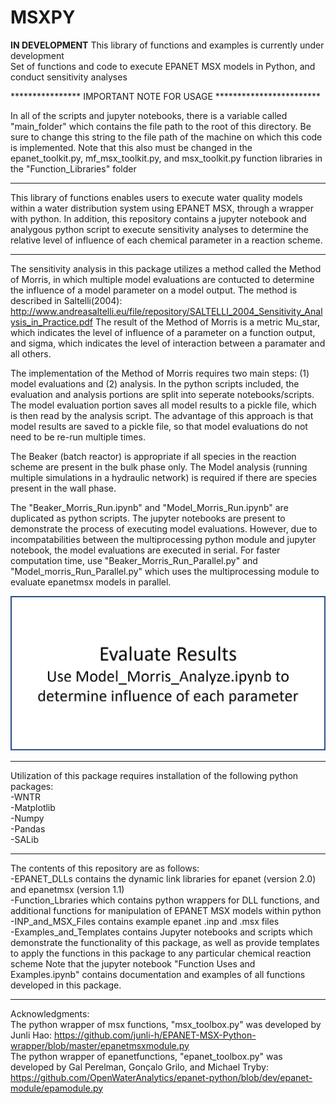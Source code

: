 # MSXPY
 **IN DEVELOPMENT** This library of functions and examples is currently under development </br>
 Set of functions and code to execute EPANET MSX models in Python, and conduct sensitivity analyses
 
 **************** IMPORTANT NOTE FOR USAGE ************************
 
 In all of the scripts and jupyter notebooks, there is a variable called "main_folder" which contains the file path to the root of this directory. Be sure to change this string to the file path of the machine on which this code is implemented. Note that this also must be changed in the epanet_toolkit.py, mf_msx_toolkit.py, and msx_toolkit.py function libraries in the "Function_Libraries" folder
 
 *******************************************************************
 
This library of functions enables users to execute water quality models within a water distribution system using EPANET MSX, through a wrapper with python. In addition, this repository contains a jupyter notebook and analygous python script to execute sensitivity analyses to determine the relative level of influence of each chemical parameter in a reaction scheme. 


 *******************************************************************

The sensitivity analysis in this package utilizes a method called the Method of Morris, in which multiple model evaluations are contucted to determine the influence of a model parameter on a model output. The method is described in Saltelli(2004): http://www.andreasaltelli.eu/file/repository/SALTELLI_2004_Sensitivity_Analysis_in_Practice.pdf
The result of the Method of Morris is a metric Mu_star, which indicates the level of influence of a parameter on a function output, and sigma, which indicates the level of interaction between a paramater and all others. 


The implementation of the Method of Morris requires two main steps: (1) model evaluations and (2) analysis. In the python scripts included, the evaluation and analysis portions are split into seperate notebooks/scripts. The model evaluation portion saves all model results to a pickle file, which is then read by the analysis script. The advantage of this approach is that model results are saved to a pickle file, so that model evaluations do not need to be re-run multiple times.

The Beaker (batch reactor) is appropriate if all species in the reaction scheme are present in the bulk phase only. The Model analysis (running multiple simulations in a hydraulic network) is required if there are species present in the wall phase.

The "Beaker_Morris_Run.ipynb" and "Model_Morris_Run.ipynb" are duplicated as python scripts. The jupyter notebooks are present to demonstrate the process of executing model evaluations. However, due to incompatabilities between the multiprocessing python module and jupyter notebook, the model evaluations are executed in serial. For faster computation time, use "Beaker_Morris_Run_Parallel.py" and "Model_morris_Run_Parallel.py" which uses the multiprocessing module to evaluate epanetmsx models in parallel.

![](Github%20Chart.jpg)

 *******************************************************************

Utilization of this package requires installation of the following python packages:
<br>
-WNTR
<br>
-Matplotlib
<br>
-Numpy
<br>
-Pandas
<br>
-SALib

 *******************************************************************
The contents of this repository are as follows:
<br> 
-EPANET_DLLs contains the dynamic link libraries for epanet (version 2.0) and epanetmsx (version 1.1)
<br>
-Function_Lbraries which contains python wrappers for DLL functions, and additional functions for manipulation of EPANET MSX models within python
<br>
-INP_and_MSX_Files contains example epanet .inp and .msx files
<br>
-Examples_and_Templates contains Jupyter notebooks and scripts which demonstrate the functionality of this package, as well as provide templates to apply the functions in this package to any particular chemical reaction scheme
Note that the jupyter notebook "Function Uses and Examples.ipynb" contains documentation and examples of all functions developed in this package.

 *******************************************************************
 
Acknowledgments:
<br> 
The python wrapper of msx functions, "msx_toolbox.py" was developed by Junli Hao: https://github.com/junli-h/EPANET-MSX-Python-wrapper/blob/master/epanetmsxmodule.py
<br>
The python wrapper of epanetfunctions, "epanet_toolbox.py" was developed by Gal Perelman, Gonçalo Grilo, and Michael Tryby: https://github.com/OpenWaterAnalytics/epanet-python/blob/dev/epanet-module/epamodule.py
